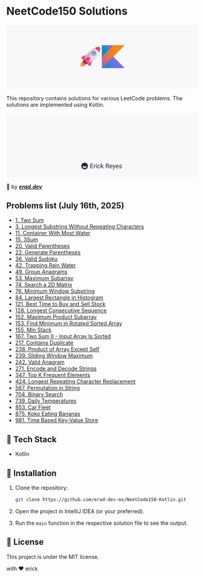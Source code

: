 # NeetCode150 Solutions

![NeetCode150](assets/main.png)

This repository contains solutions for various LeetCode problems. The solutions are implemented using Kotlin.

![erad](assets/erad.png)

:rocket: by __*[erad.dev](https://erad.dev/)*__

## Problems list (July 16th, 2025)

* [1. Two Sum](https://github.com/erad-dev-mx/NeetCode150-Kotlin/tree/master/src/leetCode1)
* [3. Longest Substring Without Repeating Characters](https://github.com/erad-dev-mx/NeetCode150-Kotlin/tree/master/src/leetCode3)
* [11. Container With Most Water](https://github.com/erad-dev-mx/NeetCode150-Kotlin/tree/master/src/leetCode11)
* [15. 3Sum](https://github.com/erad-dev-mx/NeetCode150-Kotlin/tree/master/src/leetCode15)
* [20. Valid Parentheses](https://github.com/erad-dev-mx/NeetCode150-Kotlin/tree/master/src/leetCode20)
* [22. Generate Parentheses](https://github.com/erad-dev-mx/NeetCode150-Kotlin/tree/master/src/leetCode22)
* [36. Valid Sudoku](https://github.com/erad-dev-mx/NeetCode150-Kotlin/tree/master/src/leetCode36)
* [42. Trapping Rain Water](https://github.com/erad-dev-mx/NeetCode150-Kotlin/tree/master/src/leetCode42)
* [49. Group Anagrams](https://github.com/erad-dev-mx/NeetCode150-Kotlin/tree/master/src/leetCode49)
* [53. Maximum Subarray](https://github.com/erad-dev-mx/NeetCode150-Kotlin/tree/master/src/leetCode53)
* [74. Search a 2D Matrix](https://github.com/erad-dev-mx/NeetCode150-Kotlin/tree/master/src/leetCode74)
* [76. Minimum Window Substring](https://github.com/erad-dev-mx/NeetCode150-Kotlin/tree/master/src/leetCode76)
* [84. Largest Rectangle in Histogram](https://github.com/erad-dev-mx/NeetCode150-Kotlin/tree/master/src/leetCode84)
* [121. Best Time to Buy and Sell Stock](https://github.com/erad-dev-mx/NeetCode150-Kotlin/tree/master/src/leetCode121)
* [128. Longest Consecutive Sequence](https://github.com/erad-dev-mx/NeetCode150-Kotlin/tree/master/src/leetCode128)
* [152. Maximum Product Subarray](https://github.com/erad-dev-mx/NeetCode150-Kotlin/tree/master/src/leetCode152)
* [153. Find Minimum in Rotated Sorted Array](https://github.com/erad-dev-mx/NeetCode150-Kotlin/tree/master/src/leetCode153)
* [155. Min Stack](https://github.com/erad-dev-mx/NeetCode150-Java/tree/master/src/leetCode155)
* [167. Two Sum II - Input Array Is Sorted](https://github.com/erad-dev-mx/NeetCode150-Kotlin/tree/master/src/leetCode167)
* [217. Contains Duplicate](https://github.com/erad-dev-mx/NeetCode150-Kotlin/tree/master/src/leetCode217)
* [238. Product of Array Except Self](https://github.com/erad-dev-mx/NeetCode150-Kotlin/tree/master/src/leetCode238)
* [239. Sliding Window Maximum](https://github.com/erad-dev-mx/NeetCode150-Kotlin/tree/master/src/leetCode239)
* [242. Valid Anagram](https://github.com/erad-dev-mx/NeetCode150-Kotlin/tree/master/src/leetCode242)
* [271. Encode and Decode Strings](https://github.com/erad-dev-mx/NeetCode150-Kotlin/tree/master/src/leetCode271)
* [347. Top K Frequent Elements](https://github.com/erad-dev-mx/NeetCode150-Kotlin/tree/master/src/leetCode347)
* [424. Longest Repeating Character Replacement](https://github.com/erad-dev-mx/NeetCode150-Kotlin/tree/master/src/leetCode424)
* [567. Permutation in String](https://github.com/erad-dev-mx/NeetCode150-Kotlin/tree/master/src/leetCode567)
* [704. Binary Search](https://github.com/erad-dev-mx/NeetCode150-Kotlin/tree/master/src/leetCode704)
* [739. Daily Temperatures](https://github.com/erad-dev-mx/NeetCode150-Kotlin/tree/master/src/leetCode739)
* [853. Car Fleet](https://github.com/erad-dev-mx/NeetCode150-Kotlin/tree/master/src/leetCode853)
* [875. Koko Eating Bananas](https://github.com/erad-dev-mx/NeetCode150-Kotlin/tree/master/src/leetCode875)
* [981. Time Based Key-Value Store](https://github.com/erad-dev-mx/NeetCode150-Kotlin/tree/master/src/leetCode981)

## :hammer: Tech Stack

- Kotlin

## :running: Installation

1. Clone the repository:
    ```sh
    git clone https://github.com/erad-dev-mx/NeetCode150-Kotlin.git
    ```

2. Open the project in IntelliJ IDEA (or your preferred).

3. Run the `main` function in the respective solution file to see the output.

## :scroll: License

This project is under the MIT license.

with :heart: erick